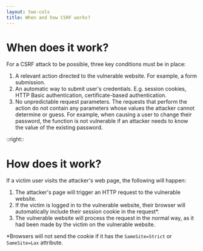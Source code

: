 ```yaml
---
layout: two-cols
title: When and how CSRF works?
---
```

<h1><span class="color:accent">When</span> does it work?</h1>

<Transform scale="0.95">

For a CSRF attack to be possible, three key conditions must be in place:

<ol>
  <li>A relevant <span class="color:accent">action</span> directed to the vulnerable website. For example, a form submission.</li>

  <li>An <span class="color:accent">automatic way to submit user's credentials</span>. E.g. session cookies, HTTP Basic authentication, certificate-based authentication.</li>

  <li><span class="color:accent">No unpredictable request parameters</span>. The requests that perform the action do not contain any parameters whose values the attacker cannot determine or guess. For example, when causing a user to change their password, the function is not vulnerable if an attacker needs to know the value of the existing password.</li>
</ol>

</Transform>

::right::

<h1><span class="color:accent">How</span> does it work?</h1>

<Transform scale="0.95">

If a victim user visits the attacker's web page, the following will happen:

1. The attacker's page will <span class="color:accent">trigger an HTTP request</span> to the vulnerable website.
2. <span class="color:accent">If the victim is logged in</span> to the vulnerable website, their browser will <span class="color:accent">automatically include their session cookie</span> in the request*.
3. The vulnerable website will process the request in the normal way, as it had been made by the victim on the vulnerable website.

<span>*</span>Browsers will <span class="color:accent">not</span> send the cookie if it has the `SameSite=Strict` or `SameSite=Lax` attribute.

</Transform>

<!--
CSRF is an attack that tricks the victim into submitting a malicious request. It inherits the identity and privileges of the victim to perform an undesired function on the victim’s behalf.

[What is Certificate-Based Authentication?](https://www.yubico.com/resources/glossary/what-is-certificate-based-authentication/)
-->
